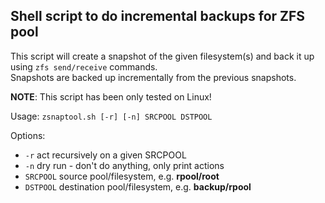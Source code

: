## Shell script to do incremental backups for ZFS pool
This script will create a snapshot of the given filesystem(s) and back it up using `zfs send/receive` commands.<br/>
Snapshots are backed up incrementally from the previous snapshots.

**NOTE**: This script has been only tested on Linux!

Usage:
`zsnaptool.sh [-r] [-n] SRCPOOL DSTPOOL`

Options:
* `-r` act recursively on a given SRCPOOL
* `-n` dry run - don't do anything, only print actions
* `SRCPOOL` source pool/filesystem, e.g. **rpool/root**
* `DSTPOOL` destination pool/filesystem, e.g. **backup/rpool**

